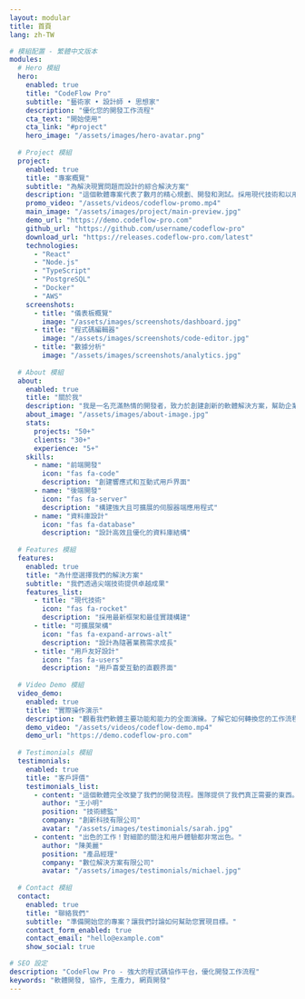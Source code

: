 ```yaml
---
layout: modular
title: 首頁
lang: zh-TW

# 模組配置 - 繁體中文版本
modules:
  # Hero 模組
  hero:
    enabled: true
    title: "CodeFlow Pro"
    subtitle: "藝術家 • 設計師 • 思想家"
    description: "優化您的開發工作流程"
    cta_text: "開始使用"
    cta_link: "#project"
    hero_image: "/assets/images/hero-avatar.png"
  
  # Project 模組
  project:
    enabled: true
    title: "專案概覽"
    subtitle: "為解決現實問題而設計的綜合解決方案"
    description: "這個軟體專案代表了數月的精心規劃、開發和測試。採用現代技術和以用戶為中心的設計原則構建，提供卓越的性能和用戶體驗。"
    promo_video: "/assets/videos/codeflow-promo.mp4"
    main_image: "/assets/images/project/main-preview.jpg"
    demo_url: "https://demo.codeflow-pro.com"
    github_url: "https://github.com/username/codeflow-pro"
    download_url: "https://releases.codeflow-pro.com/latest"
    technologies:
      - "React"
      - "Node.js"
      - "TypeScript"
      - "PostgreSQL"
      - "Docker"
      - "AWS"
    screenshots:
      - title: "儀表板概覽"
        image: "/assets/images/screenshots/dashboard.jpg"
      - title: "程式碼編輯器"
        image: "/assets/images/screenshots/code-editor.jpg"
      - title: "數據分析"
        image: "/assets/images/screenshots/analytics.jpg"
  
  # About 模組
  about:
    enabled: true
    title: "關於我"
    description: "我是一名充滿熱情的開發者，致力於創建創新的軟體解決方案，幫助企業成長和成功。憑藉多年現代網頁技術經驗，我專注於構建解決現實問題的用戶友好應用程式。"
    about_image: "/assets/images/about-image.jpg"
    stats:
      projects: "50+"
      clients: "30+"
      experience: "5+"
    skills:
      - name: "前端開發"
        icon: "fas fa-code"
        description: "創建響應式和互動式用戶界面"
      - name: "後端開發"
        icon: "fas fa-server"
        description: "構建強大且可擴展的伺服器端應用程式"
      - name: "資料庫設計"
        icon: "fas fa-database"
        description: "設計高效且優化的資料庫結構"
  
  # Features 模組
  features:
    enabled: true
    title: "為什麼選擇我們的解決方案"
    subtitle: "我們透過尖端技術提供卓越成果"
    features_list:
      - title: "現代技術"
        icon: "fas fa-rocket"
        description: "採用最新框架和最佳實踐構建"
      - title: "可擴展架構"
        icon: "fas fa-expand-arrows-alt"
        description: "設計為隨著業務需求成長"
      - title: "用戶友好設計"
        icon: "fas fa-users"
        description: "用戶喜愛互動的直觀界面"
  
  # Video Demo 模組
  video_demo:
    enabled: true
    title: "實際操作演示"
    description: "觀看我們軟體主要功能和能力的全面演練。了解它如何轉換您的工作流程並提升生產力。"
    demo_video: "/assets/videos/codeflow-demo.mp4"
    demo_url: "https://demo.codeflow-pro.com"
  
  # Testimonials 模組
  testimonials:
    enabled: true
    title: "客戶評價"
    testimonials_list:
      - content: "這個軟體完全改變了我們的開發流程。團隊提供了我們真正需要的東西。"
        author: "王小明"
        position: "技術總監"
        company: "創新科技有限公司"
        avatar: "/assets/images/testimonials/sarah.jpg"
      - content: "出色的工作！對細節的關注和用戶體驗都非常出色。"
        author: "陳美麗"
        position: "產品經理"
        company: "數位解決方案有限公司"
        avatar: "/assets/images/testimonials/michael.jpg"
  
  # Contact 模組
  contact:
    enabled: true
    title: "聯絡我們"
    subtitle: "準備開始您的專案？讓我們討論如何幫助您實現目標。"
    contact_form_enabled: true
    contact_email: "hello@example.com"
    show_social: true

# SEO 設定
description: "CodeFlow Pro - 強大的程式碼協作平台，優化開發工作流程"
keywords: "軟體開發, 協作, 生產力, 網頁開發"
---
```


<!-- 所有內容都由模組根據上面的設定動態生成 --> 
